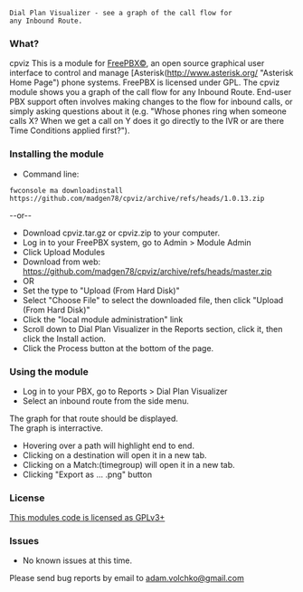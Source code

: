 ```
Dial Plan Visualizer - see a graph of the call flow for
any Inbound Route.
```
### What?
cpviz
This is a module for [FreePBX©](http://www.freepbx.org/ "FreePBX Home Page"), an open source graphical user interface to control and manage [Asterisk(http://www.asterisk.org/ "Asterisk Home Page") phone systems.  FreePBX is licensed under GPL.
The cpviz module shows you a graph of the call flow for any Inbound Route.  End-user PBX support often involves making changes to the flow for inbound calls, or simply asking questions about it (e.g. "Whose phones ring when someone calls X?  When we get a call on Y does it go directly to the IVR or are there Time Conditions applied first?").

### Installing the module

* Command line:

```
fwconsole ma downloadinstall https://github.com/madgen78/cpviz/archive/refs/heads/1.0.13.zip
```

--or--

* Download cpviz.tar.gz or cpviz.zip to your computer.
* Log in to your FreePBX system, go to Admin > Module Admin
* Click Upload Modules
* Download from web: https://github.com/madgen78/cpviz/archive/refs/heads/master.zip
* OR
* Set the type to "Upload (From Hard Disk)"
* Select "Choose File" to select the downloaded file, then click "Upload (From Hard Disk)"
* Click the "local module administration" link
* Scroll down to Dial Plan Visualizer in the Reports section, click it, then click the Install action.
* Click the Process button at the bottom of the page.

### Using the module
* Log in to your PBX, go to Reports > Dial Plan Visualizer
* Select an inbound route from the side menu.

The graph for that route should be displayed.  
The graph is interractive.  
* Hovering over a path will highlight end to end. 
* Clicking on a destination will open it in a new tab. 
* Clicking on a Match:(timegroup) will open it in a new tab. 
* Clicking "Export as ... .png" button

### License
[This modules code is licensed as GPLv3+](http://www.gnu.org/licenses/gpl-3.0.txt)

### Issues
* No known issues at this time.

Please send bug reports by email to adam.volchko@gmail.com
